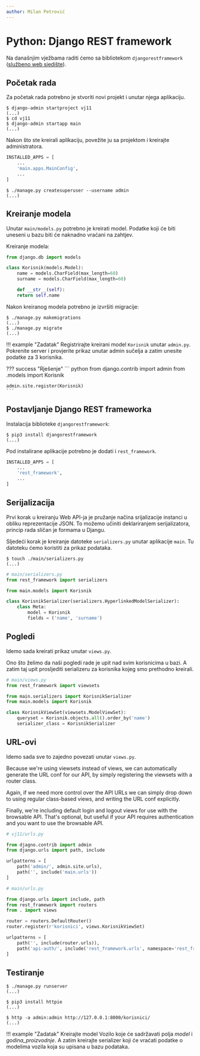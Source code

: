 ```yaml
---
author: Milan Petrović
---
```


# Python: Django REST framework

Na današnjim vježbama raditi ćemo sa bibliotekom `djangorestframework` ([službeno web sjedište](https://www.django-rest-framework.org/)).

## Početak rada

Za početak rada potrebno je stvoriti novi projekt i unutar njega aplikaciju.

``` shell
$ django-admin startproject vj11
(...)
$ cd vj11
$ django-admin startapp main
(...)
```

Nakon što ste kreirali aplikaciju, povežite ju sa projektom i kreirajte administratora.

``` python
INSTALLED_APPS = [
    ...
    'main.apps.MainConfig',
    ...
]
```

``` shell
$ ./manage.py createsuperuser --username admin
(...)
```

## Kreiranje modela

Unutar `main/models.py` potrebno je kreirati model. Podatke koji će biti uneseni u bazu biti će naknadno vraćani na zahtjev.

Kreiranje modela:

``` python
from django.db import models

class Korisnik(models.Model):
    name = models.CharField(max_length=60)
    surname = models.CharField(max_length=60)

    def __str__(self):
    return self.name
```

Nakon kreiranog modela potrebno je izvršiti migracije:

``` shell
$ ./manage.py makemigrations
(...)
$ ./manage.py migrate
(...)
```

!!! example "Zadatak"
    Registrirajte kreirani model `Korisnik` unutar `admin.py`. Pokrenite server i provjerite prikaz unutar admin sučelja a zatim unesite podatke za 3 korisnika.

??? success "Rješenje"
    ``` python
    from django.contrib import admin
    from .models import Korisnik

    admin.site.register(Korisnik)
    ```

## Postavljanje Django REST frameworka

Instalacija biblioteke `djangorestframework`:

``` shell
$ pip3 install djangorestframework
(...)
```

Pod instalirane aplikacije potrebno je dodati i `rest_framework`.

``` python
INSTALLED_APPS = [
    ...
    'rest_framework',
    ...
]
```

## Serijalizacija

Prvi korak u kreiranju Web API-ja je pružanje načina srijalizacije instanci u obliku reprezentacije JSON. To možemo učiniti deklariranjem serijalizatora, princip rada sličan je formama u Djangu.

Sljedeći korak je kreiranje datoteke `serializers.py` unutar aplikacije `main`. Tu datoteku ćemo koristiti za prikaz podataka.

``` shell
$ touch ./main/serializers.py
(...)
```

``` python
# main/serializers.py
from rest_framework import serializers

from main.models import Korisnik

class KorisnikSerializer(serializers.HyperlinkedModelSerializer):
    class Meta:
        model = Korisnik
        fields = ('name', 'surname')
```

## Pogledi

Idemo sada kreirati prikaz unutar `views.py`.

Ono što želimo da naši pogledi rade je upit nad svim korisnicima u bazi. A zatim taj upit prosljediti serializeru za korisnika kojeg smo prethodno kreirali.

``` python
# main/views.py
from rest_framework import viewsets

from main.serializers import KorisnikSerializer
from main.models import Korisnik

class KorisnikViewSet(viewsets.ModelViewSet):
    queryset = Korisnik.objects.all().order_by('name')
    serializer_class = KorisnikSerializer
```

## URL-ovi

Idemo sada sve to zajedno povezati unutar `views.py`.

Because we're using viewsets instead of views, we can automatically generate the URL conf for our API, by simply registering the viewsets with a router class.

Again, if we need more control over the API URLs we can simply drop down to using regular class-based views, and writing the URL conf explicitly.

Finally, we're including default login and logout views for use with the browsable API. That's optional, but useful if your API requires authentication and you want to use the browsable API.

``` python
# vj11/urls.py

from djagno.contrib import admin
from django.urls import path, include

urlpatterns = [
    path('admin/', admin.site.urls),
    path('', include('main.urls'))
]
```

``` python
# main/urls.py

from django.urls import include, path
from rest_framework import routers
from . import views

router = routers.DefaultRouter()
router.register(r'korisnici', views.KorisnikViewSet)

urlpatterns = [
    path('', include(router.urls)),
    path('api-auth/', include('rest_framework.urls', namespace='rest_framework'))
]
```

## Testiranje

``` shell
$ ./manage.py runserver
(...)
```

``` shell
$ pip3 install httpie
(...)
```

``` shell
$ http -a admin:admin http://127.0.0.1:8000/korisnici/
(...)
```

!!! example "Zadatak"
    Kreirajte model Vozilo koje će sadržavati polja *model* i *godina_proizvodnje*. A zatim kreirajte serializer koji će vraćati podatke o modelima vozila koja su upisana u bazu podataka.
